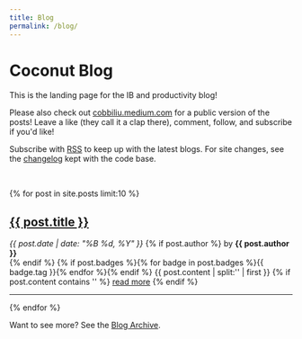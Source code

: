 ```yaml
---
title: Blog
permalink: /blog/
---
```


# Coconut Blog

This is the landing page for the IB and productivity blog!

Please also check out [cobbiliu.medium.com](cobbiliu.medium.com) for a public version of the posts! Leave a like (they call it a clap there), comment, follow, and subscribe if you'd like!

<p>Subscribe with <a href="{{ site.baseurl }}/feed.xml">RSS</a> to keep up with the latest blogs.
For site changes, see the <a href="https://github.com/{{ site.github_user }}/{{ site.github_repo }}/blob/master/CHANGELOG.md">changelog</a> kept with the code base.</p>
<br>

{% for post in site.posts limit:10 %}
   <div class="post-preview">
   <h2><a href="{{ site.baseurl }}{{ post.url }}">{{ post.title }}</a></h2>
   <span class="post-date"><i>{{ post.date | date: "%B %d, %Y" }}</i></span>
   {% if post.author %}
	   <span class="post-author">by <b>{{ post.author }}</b> </span><br>
   {% endif %}
   {% if post.badges %}{% for badge in post.badges %}<span class="badge badge-{{ badge.type }}">{{ badge.tag }}</span>{% endfor %}{% endif %}
   {{ post.content | split:'<!--more-->' | first }}
   {% if post.content contains '<!--more-->' %}
      <a href="{{ site.baseurl }}{{ post.url }}">read more</a>
   {% endif %}
   </div>
   <hr>
{% endfor %}

Want to see more? See the <a href="{{ site.baseurl }}/archive/">Blog Archive</a>.
